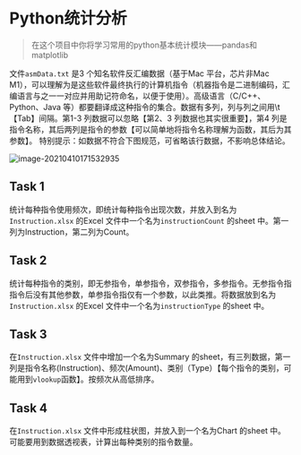 # Python统计分析

> 在这个项目中你将学习常用的python基本统计模块——pandas和matplotlib

文件`asmData.txt` 是3 个知名软件反汇编数据（基于Mac 平台，芯片非Mac M1），可以理解为是这些软件最终执行的计算机指令（机器指令是二进制编码，汇编语言与之一一对应并用助记符命名，以便于使用）。高级语言（C/C++、Python、Java 等）都要翻译成这种指令的集合。数据有多列，列与列之间用\t【Tab】间隔。第1-3 列数据可以忽略【第2、3 列数据也其实很重要】，第4 列是指令名称，其后两列是指令的参数【可以简单地将指令名称理解为函数，其后为其参数】。
特别提示：如数据不符合下图规范，可省略该行数据，不影响总体结论。

![image-20210410171532935](D:\cs50\Statistics\README.assets\image-20210410171532935.png)

## Task 1

统计每种指令使用频次，即统计每种指令出现次数，并放入到名为`Instruction.xlsx` 的Excel 文件中一个名为`instructionCount` 的sheet 中。第一列为Instruction，第二列为Count。

## Task 2

 统计每种指令的类别，即无参指令，单参指令，双参指令，多参指令。无参指令指指令后没有其他参数，单参指令指仅有一个参数，以此类推。将数据放到名为`Instruction.xlsx` 的Excel 文件中一个名为`instructionType` 的sheet 中。

## Task 3

在`Instruction.xlsx` 文件中增加一个名为Summary 的sheet，有三列数据，第一列是指令名称(Instruction)、频次(Amount)、类别（Type）【每个指令的类别，可能用到`vlookup`函数】。按频次从高低排序。

## Task 4

在`Instruction.xlsx` 文件中形成柱状图，并放入到一个名为Chart 的sheet 中。可能要用到数据透视表，计算出每种类别的指令数量。